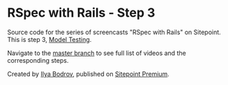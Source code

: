 # RSpec with Rails - Step 3

Source code for the series of screencasts "RSpec with Rails" on Sitepoint. This is step 3, [Model Testing](https://www.sitepoint.com/premium/screencasts/model-testing-with-rspec).

Navigate to the [master branch](https://github.com/learnable-content/RSpec-collection/tree/master) to see full list of videos and the corresponding steps.

Created by [Ilya Bodrov](http://radiant-wind.com), published on [Sitepoint Premium](https://www.sitepoint.com/premium).